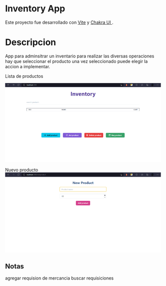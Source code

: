 # Inventory App

Este proyecto fue desarrollado  con [Vite](https://vitejs.dev/) y [Chakra UI ](https://chakra-ui.com/) .

# Descripcion 
App para adminsitrar un inventario para realizar las diversas operaciones hay que seleccionar el producto
una vez seleccionado puede elegir la accion a implementar.

Lista de productos

![Image text](assets/list.png)


Nuevo producto 
![Image text](assets/newproduct.png)


## Notas 

agregar requision de mercancia 
buscar requisiciones 